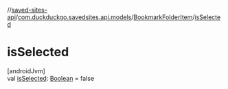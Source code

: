 //[saved-sites-api](../../../index.md)/[com.duckduckgo.savedsites.api.models](../index.md)/[BookmarkFolderItem](index.md)/[isSelected](is-selected.md)

# isSelected

[androidJvm]\
val [isSelected](is-selected.md): [Boolean](https://kotlinlang.org/api/latest/jvm/stdlib/kotlin/-boolean/index.html) = false
